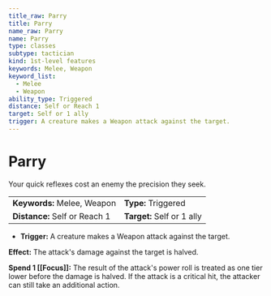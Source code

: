 ```yaml
---
title_raw: Parry
title: Parry
name_raw: Parry
name: Parry
type: classes
subtype: tactician
kind: 1st-level features
keywords: Melee, Weapon
keyword_list:
  - Melee
  - Weapon
ability_type: Triggered
distance: Self or Reach 1
target: Self or 1 ally
trigger: A creature makes a Weapon attack against the target.
---
```


# Parry

Your quick reflexes cost an enemy the precision they seek.

|                               |                            |
| :---------------------------- | :------------------------- |
| **Keywords:** Melee, Weapon   | **Type:** Triggered        |
| **Distance:** Self or Reach 1 | **Target:** Self or 1 ally |

- **Trigger:** A creature makes a Weapon attack against the target.

**Effect:** The attack's damage against the target is halved.

**Spend 1 [[Focus]]:** The result of the attack's power roll is treated as one tier lower before the damage is halved. If the attack is a critical hit, the attacker can still take an additional action.
